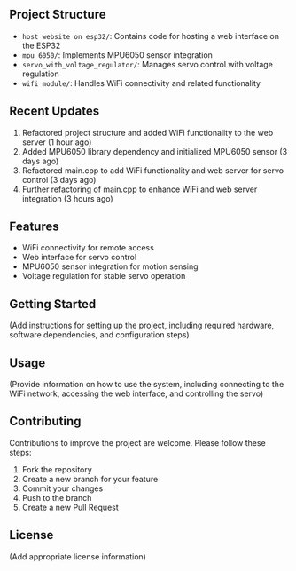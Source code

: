 ## Project Structure

- `host website on esp32/`: Contains code for hosting a web interface on the ESP32
- `mpu 6050/`: Implements MPU6050 sensor integration
- `servo_with_voltage_regulator/`: Manages servo control with voltage regulation
- `wifi module/`: Handles WiFi connectivity and related functionality

## Recent Updates

1. Refactored project structure and added WiFi functionality to the web server (1 hour ago)
2. Added MPU6050 library dependency and initialized MPU6050 sensor (3 days ago)
3. Refactored main.cpp to add WiFi functionality and web server for servo control (3 days ago)
4. Further refactoring of main.cpp to enhance WiFi and web server integration (3 hours ago)

## Features

- WiFi connectivity for remote access
- Web interface for servo control
- MPU6050 sensor integration for motion sensing
- Voltage regulation for stable servo operation

## Getting Started

(Add instructions for setting up the project, including required hardware, software dependencies, and configuration steps)

## Usage

(Provide information on how to use the system, including connecting to the WiFi network, accessing the web interface, and controlling the servo)

## Contributing

Contributions to improve the project are welcome. Please follow these steps:
1. Fork the repository
2. Create a new branch for your feature
3. Commit your changes
4. Push to the branch
5. Create a new Pull Request

## License

(Add appropriate license information)
